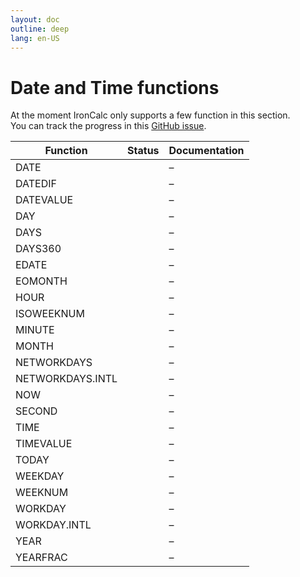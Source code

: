 ```yaml
---
layout: doc
outline: deep
lang: en-US
---
```


# Date and Time functions

At the moment IronCalc only supports a few function in this section.  
You can track the progress in this [GitHub issue](https://github.com/ironcalc/IronCalc/issues/48).

| Function         | Status                                         | Documentation |
| ---------------- | ---------------------------------------------- | ------------- |
| DATE             | <Badge type="tip" text="Available" />          | –             |
| DATEDIF          | <Badge type="info" text="Not implemented yet" /> | –             |
| DATEVALUE        | <Badge type="info" text="Not implemented yet" /> | –             |
| DAY              | <Badge type="tip" text="Available" />          | –             |
| DAYS             | <Badge type="info" text="Not implemented yet" /> | –             |
| DAYS360          | <Badge type="info" text="Not implemented yet" /> | –             |
| EDATE            | <Badge type="tip" text="Available" />          | –             |
| EOMONTH          | <Badge type="tip" text="Available" />          | –             |
| HOUR             | <Badge type="info" text="Not implemented yet" /> | –             |
| ISOWEEKNUM       | <Badge type="info" text="Not implemented yet" /> | –             |
| MINUTE           | <Badge type="info" text="Not implemented yet" /> | –             |
| MONTH            | <Badge type="tip" text="Available" />          | –             |
| NETWORKDAYS      | <Badge type="info" text="Not implemented yet" /> | –             |
| NETWORKDAYS.INTL | <Badge type="info" text="Not implemented yet" /> | –             |
| NOW              | <Badge type="tip" text="Available" />          | –             |
| SECOND           | <Badge type="info" text="Not implemented yet" /> | –             |
| TIME             | <Badge type="info" text="Not implemented yet" /> | –             |
| TIMEVALUE        | <Badge type="info" text="Not implemented yet" /> | –             |
| TODAY            | <Badge type="tip" text="Available" />          | –             |
| WEEKDAY          | <Badge type="info" text="Not implemented yet" /> | –             |
| WEEKNUM          | <Badge type="info" text="Not implemented yet" /> | –             |
| WORKDAY          | <Badge type="info" text="Not implemented yet" /> | –             |
| WORKDAY.INTL     | <Badge type="info" text="Not implemented yet" /> | –             |
| YEAR             | <Badge type="tip" text="Available" />          | –             |
| YEARFRAC         | <Badge type="info" text="Not implemented yet" /> | –             |
